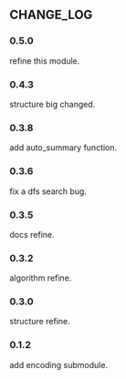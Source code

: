 ## CHANGE_LOG

### 0.5.0
refine this module.

### 0.4.3
structure big changed.

### 0.3.8
add auto_summary function.

### 0.3.6
fix a dfs search bug.

### 0.3.5
docs refine.

### 0.3.2

algorithm refine.

### 0.3.0

structure refine.

### 0.1.2
add encoding submodule.